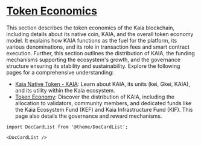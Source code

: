 # [Token Economics](https://docs.kaia.io/learn/token-economics)

This section describes the token economics of the Kaia blockchain, including details about its native coin, KAIA, and the overall token economy model.  It explains how KAIA functions as the fuel for the platform, its various denominations, and its role in transaction fees and smart contract execution.  Further, this section outlines the distribution of KAIA, the funding mechanisms supporting the ecosystem's growth, and the governance structure ensuring its stability and sustainability.  Explore the following pages for a comprehensive understanding:

- [Kaia Native Token - KAIA](kaia-native-token.md): Learn about KAIA, its units (kei, Gkei, KAIA), and its utility within the Kaia ecosystem.
- [Token Economy](token-economy.md): Discover the distribution of KAIA, including the allocation to validators, community members, and dedicated funds like the Kaia Ecosystem Fund (KEF) and Kaia Infrastructure Fund (KIF).  This page also details the governance and reward mechanisms.

```mdx-code-block
import DocCardList from '@theme/DocCardList';

<DocCardList />
```
